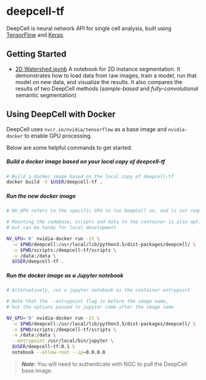 # deepcell-tf
DeepCell is neural network API for single cell analysis, built using [TensorFlow](https://github.com/tensorflow/tensorflow) and [Keras](https://github.com/keras-team/keras).

## Getting Started

* [2D Watershed.ipynb](scripts/watershed/Watershed%20Transform%202D%20with%20FG-BG%20Separation.ipynb) A notebook for 2D instance segmentation.  It demonstrates how to load data from raw images, train a model, run that model on new data, and visualize the results.  It also compares the results of two DeepCell methods (_sample-based_ and _fully-convolutional_ semantic segmentation)

## Using DeepCell with Docker

DeepCell uses `nvcr.io/nvidia/tensorflow` as a base image and `nvidia-docker` to enable GPU processing.

Below are some helpful commands to get started:

##### Build a docker image based on your local copy of deepcell-tf

```bash
# Build a docker image based on the local copy of deepcell-tf
docker build -t $USER/deepcell-tf .
```

##### Run the new docker image

```bash
# NV_GPU refers to the specific GPU to run DeepCell on, and is not required

# Mounting the codebase, scripts and data to the container is also optional
# but can be handy for local development

NV_GPU='0' nvidia-docker run -it \
  -v $PWD/deepcell:/usr/local/lib/python3.5/dist-packages/deepcell/ \
  -v $PWD/scripts:/deepcell-tf/scripts \
  -v /data:/data \
  $USER/deepcell-tf .
```

##### Run the docker image as a Jupyter notebook

```bash
# Alternatively, run a jupyter notebook as the container entrypoint

# Note that the --entrypoint flag is before the image name,
# but the options passed to jupyter come after the image name

NV_GPU='0' nvidia-docker run -it \
  -v $PWD/deepcell:/usr/local/lib/python3.5/dist-packages/deepcell/ \
  -v $PWD/scripts:/deepcell-tf/scripts \
  -v /data:/data \
  --entrypoint /usr/local/bin/jupyter \
  $USER/deepcell-tf:0.1 \
  notebook --allow-root --ip=0.0.0.0
```
> **_Note_**: You will need to authenticate with NGC to pull the DeepCell base image.
